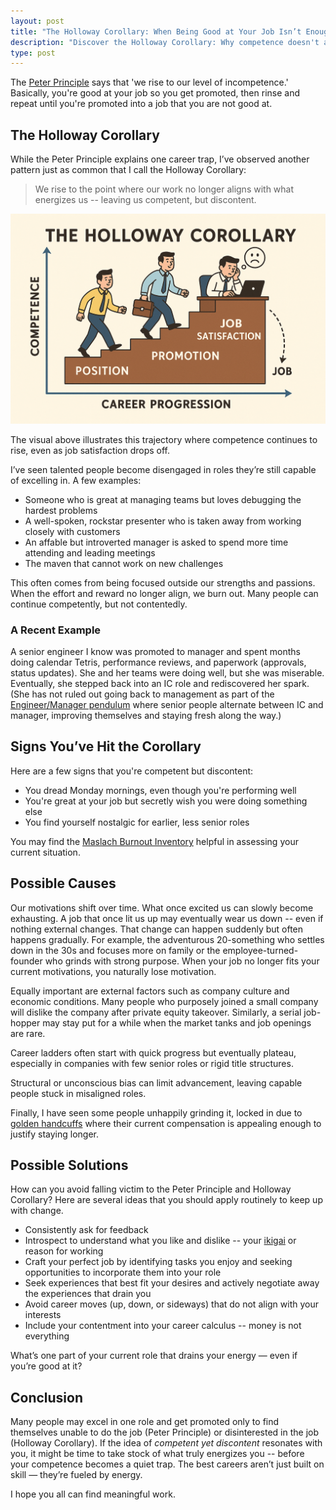 ```yaml
---
layout: post
title: "The Holloway Corollary: When Being Good at Your Job Isn’t Enough"
description: "Discover the Holloway Corollary: Why competence doesn't always equal contentment. Learn to avoid career dissatisfaction & find your true work passion."
type: post
---
```


The [Peter Principle](https://en.wikipedia.org/wiki/Peter_principle) says that 'we rise to our level of incompetence.' Basically, you're good at your job so you get promoted, then rinse and repeat until you're promoted into a job that you are not good at. 

## The Holloway Corollary
While the Peter Principle explains one career trap, I’ve observed another pattern just as common that I call the Holloway Corollary:

> We rise to the point where our work no longer aligns with what energizes us -- leaving us competent, but discontent.

<img src="/images/HollowayCorollary.png" alt="The Holloway Corollary visualized showing that we can increase our competence but dislike the work." />

The visual above illustrates this trajectory where competence continues to rise, even as job satisfaction drops off.

I’ve seen talented people become disengaged in roles they’re still capable of excelling in. A few examples:

* Someone who is great at managing teams but loves debugging the hardest problems
* A well-spoken, rockstar presenter who is taken away from working closely with customers
* An affable but introverted manager is asked to spend more time attending and leading meetings
* The maven that cannot work on new challenges

This often comes from being focused outside our strengths and passions. When the effort and reward no longer align, we burn out. Many people can continue competently, but not contentedly.

### A Recent Example

A senior engineer I know was promoted to manager and spent months doing calendar Tetris, performance reviews, and paperwork (approvals, status updates). She and her teams were doing well, but she was miserable. Eventually, she stepped back into an IC role and rediscovered her spark. (She has not ruled out going back to management as part of the [Engineer/Manager pendulum](https://charity.wtf/2017/05/11/the-engineer-manager-pendulum/) where senior people alternate between IC and manager, improving themselves and staying fresh along the way.)

## Signs You’ve Hit the Corollary

Here are a few signs that you're competent but discontent:
* You dread Monday mornings, even though you're performing well
* You're great at your job but secretly wish you were doing something else
* You find yourself nostalgic for earlier, less senior roles

You may find the [Maslach Burnout Inventory](https://en.wikipedia.org/wiki/Maslach_Burnout_Inventory) helpful in assessing your current situation.

## Possible Causes
Our motivations shift over time. What once excited us can slowly become exhausting. A job that once lit us up may eventually wear us down -- even if nothing external changes. That change can happen suddenly but often happens gradually. For example, the adventurous 20-something who settles down in the 30s and focuses more on family or the employee-turned-founder who grinds with strong purpose. When your job no longer fits your current motivations, you naturally lose motivation.

Equally important are external factors such as company culture and economic conditions. Many people who purposely joined a small company will dislike the company after private equity takeover. Similarly, a serial job-hopper may stay put for a while when the market tanks and job openings are rare.

Career ladders often start with quick progress but eventually plateau, especially in companies with few senior roles or rigid title structures.

Structural or unconscious bias can limit advancement, leaving capable people stuck in misaligned roles.

Finally, I have seen some people unhappily grinding it, locked in due to [golden handcuffs](https://en.wikipedia.org/wiki/Golden_handcuffs) where their current compensation is appealing enough to justify staying longer.

## Possible Solutions
How can you avoid falling victim to the Peter Principle and Holloway Corollary? Here are several ideas that you should apply routinely to keep up with change.
* Consistently ask for feedback
* Introspect to understand what you like and dislike -- your [ikigai](https://en.wikipedia.org/wiki/Ikigai) or reason for working
* Craft your perfect job by identifying tasks you enjoy and seeking opportunities to incorporate them into your role
* Seek experiences that best fit your desires and actively negotiate away the experiences that drain you
* Avoid career moves (up, down, or sideways) that do not align with your interests
* Include your contentment into your career calculus -- money is not everything

What’s one part of your current role that drains your energy — even if you’re good at it?

## Conclusion
Many people may excel in one role and get promoted only to find themselves unable to do the job (Peter Principle) or disinterested in the job (Holloway Corollary). If the idea of _competent yet discontent_ resonates with you, it might be time to take stock of what truly energizes you -- before your competence becomes a quiet trap. The best careers aren’t just built on skill — they’re fueled by energy.

I hope you all can find meaningful work.